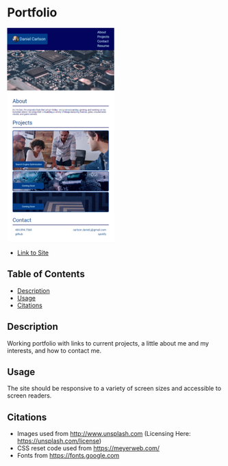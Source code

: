 # Portfolio

<img src="./assets/images/page.png" alt="image of page" height="500px">

 - [Link to Site](https://dcrlsn.github.io/portfolio)
## Table of Contents

 - [Description](#Description)
 - [Usage](#Usage)
 - [Citations](#Citations)

 ## Description
  Working portfolio with links to current projects, a little about me and my interests, and how to contact me.
 ## Usage
  The site should be responsive to a variety of screen sizes and accessible to screen readers.
 ## Citations
 - Images used from http://www.unsplash.com (Licensing Here: https://unsplash.com/license)
 - CSS reset code used from https://meyerweb.com/
 - Fonts from https://fonts.google.com